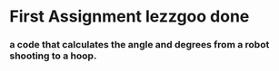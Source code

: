 # First Assignment lezzgoo done
### a code that calculates the angle and degrees from a robot shooting to a hoop.
